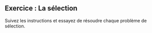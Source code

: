 ## Exercice : La sélection

Suivez les instructions et essayez de résoudre chaque problème de sélection.